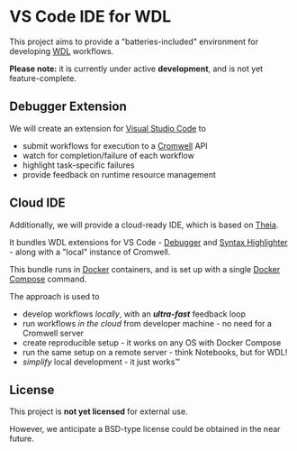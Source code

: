 # VS Code IDE for WDL

This project aims to provide a "batteries-included" environment
for developing [WDL](http://www.openwdl.org/) workflows.

**Please note:** it is currently under active **development**,
and is not yet feature-complete.

## Debugger Extension

We will create an extension for [Visual Studio Code](https://code.visualstudio.com/) to
- submit workflows for execution to a [Cromwell](https://cromwell.readthedocs.io) API
- watch for completion/failure of each workflow
- highlight task-specific failures
- provide feedback on runtime resource management

## Cloud IDE

Additionally, we will provide a cloud-ready IDE,
which is based on [Theia](https://www.theia-ide.org/).

It bundles WDL extensions for VS Code -
[Debugger](#debugger-extension) and
[Syntax Highlighter](https://marketplace.visualstudio.com/items?itemName=broadinstitute.wdl) -
along with a "local" instance of Cromwell.

This bundle runs in [Docker](https://www.docker.com/) containers,
and is set up with a single
[Docker Compose](https://docs.docker.com/compose/) command.

The approach is used to
- develop workflows *locally*, with an ***ultra-fast*** feedback loop
- run workflows *in the cloud* from developer machine - no need for a Cromwell server
- create reproducible setup - it works on any OS with Docker Compose
- run the same setup on a remote server - think Notebooks, but for WDL!
- *simplify* local development - it just works&trade;

## License

This project is **not yet licensed** for external use.

However, we anticipate a BSD-type license could be obtained
in the near future.

